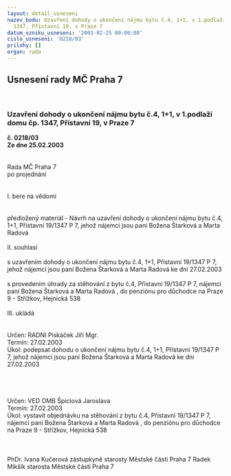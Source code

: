 ```yaml
---
layout: detail_usneseni
nazev_bodu: Uzavření dohody o ukončení nájmu bytu č.4, 1+1, v 1.podlaží  domu čp.
  1347, Přístavní 19, v Praze 7
datum_vzniku_usneseni: '2003-02-25 00:00:00'
cislo_usneseni: '0218/03'
prilohy: []
organ: rada
---
```

<div id="ucUsn_pList" class="usn">
	<span><h2>Usnesení rady MČ Praha 7 </h2>
<br></span><div class="standBody">
<span><h3>Uzavření dohody o ukončení nájmu bytu č.4, 1+1, v 1.podlaží  domu čp. 1347, Přístavní 19, v Praze 7</h3></span><div class="center">
		<strong>č. 0218/03</strong><br>
	</div>
<div class="center">
		<strong>Ze dne 25.02.2003</strong><br><br>
	</div>
<br>Rada MČ Praha 7<br>po projednání<br><br><br>I.	bere na vědomí<br><br> <br>předložený materiál - Návrh na uzavření dohody o ukončení nájmu bytu č.4, 1+1, Přístavní 19/1347 P 7, jehož nájemci jsou paní Božena Štarková a Marta Radová  <br><br>II.	souhlasí <br><br>s uzavřením dohody o ukončení nájmu bytu č.4, 1+1, Přístavní 19/1347 P 7, jehož nájemci jsou paní Božena Štarková a Marta Radová ke dni 27.02.2003 <br><br>s provedením úhrady za stěhování  z bytu č.4, Přístavní 19/1347 P 7, nájemci  paní Božena Štarková a Marta Radová , do penziónu pro důchodce na Praze 9 - Střížkov, Hejnická 538<br> <br>III.	ukládá <br><br> <br>Určen:	RADNI Piskáček Jiří Mgr.<br>Termín: 27.02.2003<br>Úkol:	podepsat dohodu o ukončení nájmu bytu č.4, 1+1, Přístavní 19/1347 P 7, jehož nájemci jsou paní Božena Štarková a Marta Radová ke dni 27.02.2003<br> <br><br><br><br>Určen:	VED OMB Špiclová Jaroslava<br>Termín: 27.02.2003<br>Úkol:	vystavit objednávku na stěhování   z bytu č.4, Přístavní 19/1347 P 7, nájemci  paní Božena Štarková a Marta Radová , do penziónu pro důchodce na Praze 9 - Střížkov, Hejnická 538 <br> <br> <br>	<br>PhDr. Ivana Kučerová zástupkyně starosty Městské části Praha 7	 Radek Mikšík starosta Městské části Praha 7<br>	<br><br>
</div>
</div>